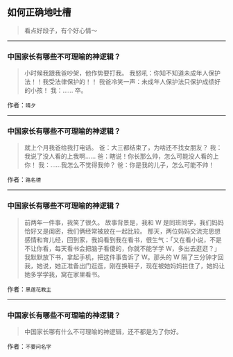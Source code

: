 ## 如何正确地吐槽

> 看点好段子，有个好心情～


 
---

### 中国家长有哪些不可理喻的神逻辑？

> 小时候我跟我爸吵架，他作势要打我。
> 我怒吼：你知不知道未成年人保护法！！我受法律保护的！！
> 我爸冷笑一声：未成年人保护法只保护成绩好的小孩！
> 我：……
> 卒。


作者：`晴夕`

---

### 中国家长有哪些不可理喻的神逻辑？

> 就上个月我爸给我打电话。
> 爸：大三都结束了，为啥还不找女朋友？
> 我：我说了没人看的上我啊……
> 爸：瞎说！你长那么帅，怎么可能没人看的上你！
> 我：……我怎么不觉得我帅？
> 爸：你是我的儿子，怎么可能不帅！


作者：`路名德`

---

### 中国家长有哪些不可理喻的神逻辑？

> 前两年一件事，我笑了很久。
> 故事背景是，我和 W 是同班同学，我们妈妈恰好又是闺密，我们俩经常被放在一起比较。
> 那天，两位妈妈交流完思想感情和育儿经，回到家，我妈看到我在看书，很生气：「又在看小说，不是不让你看，每天看书会把脑子看傻的，你就不能学学 W，多出去逛逛？」
> 我默默放下书，拿起手机，把这件事告诉了 W。那头的 W 隔了三分钟才回我，她说，她正准备出门逛逛，刚在换鞋子，现在被她妈妈拦住了，她妈让她多学学我，窝在家里看书。


作者：`黑莲花教主`

---

### 中国家长有哪些不可理喻的神逻辑？

> 中国家长哪有什么不可理喻的神逻辑，还不都是为了你好。


作者：`不要问名字`